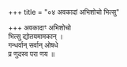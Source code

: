 +++
title = "०४ अवकादां अभिशोचो भित्सु"

+++
अवकादाꣳ अभिशोचो  
भित्सु द्योतयमामकान् ।  
गन्धर्वान् सर्वान् ओषधे  
प्र णुदस्व परा णय ॥
